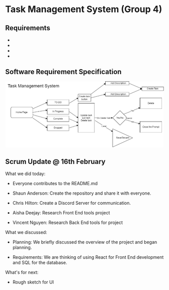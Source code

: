 # Task Management System (Group 4)

## Requirements
-
-
-
-

## Software Requirement Specification
![SRS](TaskManagementSystemImage.png)

## Scrum Update @ 16th February

What we did today:

* Everyone contributes to the README.md

* Shaun Anderson: Create the repository and share it with everyone.

* Chris Hilton: Create a Discord Server for communication.

* Aisha Deejay: Research Front End tools project

* Vincent Nguyen: Research Back End tools for project

What we discussed:
* Planning: We briefly discussed the overview of the project and began planning.

* Requirements:
 We are thinking of using React for Front End development and SQL for the database.
 

What's for next:

* Rough sketch for UI
